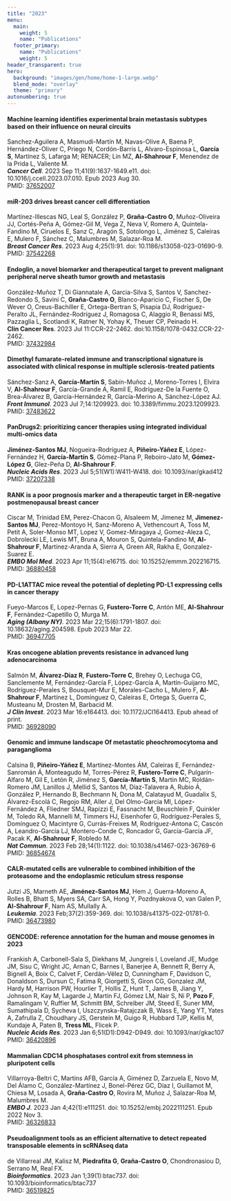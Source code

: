 ```yaml
---
title: "2023"
menu:
  main:
    weight: 5
    name: "Publications"
  footer_primary:
    name: "Publications"
    weight: 5
header_transparent: true
hero:
  background: "images/gen/home/home-1-large.webp"
  blend_mode: "overlay"
  theme: "primary"
autonumbering: true
---
```


#### Machine learning identifies experimental brain metastasis subtypes based on their influence on neural circuits
Sanchez-Aguilera A, Masmudi-Martín M, Navas-Olive A, Baena P, Hernández-Oliver C, Priego N, Cordón-Barris L, Alvaro-Espinosa L, **García S**, Martínez S, Lafarga M; RENACER; Lin MZ, **Al-Shahrour F**, Menendez de la Prida L, Valiente M.  
***Cancer Cell***. 2023 Sep 11;41(9):1637-1649.e11. doi: 10.1016/j.ccell.2023.07.010. Epub 2023 Aug 30.  
PMID: [37652007](https://pubmed.ncbi.nlm.nih.gov/37652007/)

#### miR-203 drives breast cancer cell differentiation
Martínez-Illescas NG, Leal S, González P, **Graña-Castro O**, Muñoz-Oliveira JJ, Cortés-Peña A, Gómez-Gil M, Vega Z, Neva V, Romero A, Quintela-Fandino M, Ciruelos E, Sanz C, Aragón S, Sotolongo L, Jiménez S, Caleiras E, Mulero F, Sánchez C, Malumbres M, Salazar-Roa M.  
***Breast Cancer Res***. 2023 Aug 4;25(1):91. doi: 10.1186/s13058-023-01690-9.  
PMID: [37542268](https://pubmed.ncbi.nlm.nih.gov/37542268/)

#### Endoglin, a novel biomarker and therapeutical target to prevent malignant peripheral nerve sheath tumor growth and metastasis
González-Muñoz T, Di Giannatale A, Garcia-Silva S, Santos V, Sanchez-Redondo S, Savini C, **Graña-Castro O**, Blanco-Aparicio C, Fischer S, De Wever O, Creus-Bachiller E, Ortega-Bertran S, Pisapia DJ, Rodríguez-Peralto JL, Fernández-Rodríguez J, Romagosa C, Alaggio R, Benassi MS, Pazzaglia L, Scotlandi K, Ratner N, Yohay K, Theuer CP, Peinado H.  
**Clin Cancer Res**. 2023 Jul 11:CCR-22-2462. doi:10.1158/1078-0432.CCR-22-2462.  
PMID: [37432984](https://pubmed.ncbi.nlm.nih.gov/37432984/)

#### Dimethyl fumarate-related immune and transcriptional signature is associated with clinical response in multiple sclerosis-treated patients
Sánchez-Sanz A, **García-Martín S**, Sabín-Muñoz J, Moreno-Torres I, Elvira V, **Al-Shahrour F**, García-Grande A, Ramil E, Rodríguez-De la Fuente O, Brea-Álvarez B, García-Hernández R, García-Merino A, Sánchez-López AJ.  
***Front Immunol***. 2023 Jul 7;14:1209923. doi: 10.3389/fimmu.2023.1209923.  
PMID: [37483622](https://pubmed.ncbi.nlm.nih.gov/37483622/)

#### PanDrugs2: prioritizing cancer therapies using integrated individual multi-omics data
**Jiménez-Santos MJ**, Nogueira-Rodríguez A, **Piñeiro-Yáñez E**, López-Fernández H, **García-Martín S**, Gómez-Plana P, Reboiro-Jato M, **Gómez-López G**, Glez-Peña D, **Al-Shahrour F**.  
***Nucleic Acids Res***. 2023 Jul 5;51(W1):W411-W418. doi: 10.1093/nar/gkad412  
PMID: [37207338](https://pubmed.ncbi.nlm.nih.gov/37207338/)

#### RANK is a poor prognosis marker and a therapeutic target in ER-negative postmenopausal breast cancer  
Ciscar M, Trinidad EM, Perez-Chacon G, Alsaleem M, Jimenez M, **Jimenez-Santos MJ**, Perez-Montoyo H, Sanz-Moreno A, Vethencourt A, Toss M, Petit A, Soler-Monso MT, Lopez V, Gomez-Miragaya J, Gomez-Aleza C, Dobrolecki LE, Lewis MT, Bruna A, Mouron S, Quintela-Fandino M, **Al-Shahrour F**, Martinez-Aranda A, Sierra A, Green AR, Rakha E, Gonzalez-Suarez E.  
***EMBO Mol Med***. 2023 Apr 11;15(4):e16715. doi: 10.15252/emmm.202216715.  
PMID: [36880458](https://pubmed.ncbi.nlm.nih.gov/36880458/)

#### PD-L1ATTAC mice reveal the potential of depleting PD-L1 expressing cells in cancer therapy
Fueyo-Marcos E, Lopez-Pernas G, **Fustero-Torre C**, Antón ME, **Al-Shahrour F**, Fernández-Capetillo O, Murga M.  
***Aging (Albany NY)***. 2023 Mar 22;15(6):1791-1807. doi: 10.18632/aging.204598. Epub 2023 Mar 22.  
PMID: [36947705](https://pubmed.ncbi.nlm.nih.gov/36947705)

#### Kras oncogene ablation prevents resistance in advanced lung adenocarcinoma
Salmón M, **Álvarez-Díaz R**, **Fustero-Torre C**, Brehey O, Lechuga CG, Sanclemente M, Fernández-García F, López-García A, Martín-Guijarro MC, Rodríguez-Perales S, Bousquet-Mur E, Morales-Cacho L, Mulero F, **Al-Shahrour F**, Martínez L, Domínguez O, Caleiras E, Ortega S, Guerra C, Musteanu M, Drosten M, Barbacid M.  
***J Clin Invest***. 2023 Mar 16:e164413. doi: 10.1172/JCI164413. Epub ahead of print.  
PMID: [36928090](https://pubmed.ncbi.nlm.nih.gov/36928090/)

#### Genomic and immune landscape Of metastatic pheochromocytoma and paraganglioma
Calsina B, **Piñeiro-Yáñez E**, Martínez-Montes ÁM, Caleiras E, Fernández-Sanromán Á, Monteagudo M, Torres-Pérez R, **Fustero-Torre C**, Pulgarín-Alfaro M, Gil E, Letón R, Jiménez S, **García-Martín S**, Martin MC, Roldán-Romero JM, Lanillos J, Mellid S, Santos M, Díaz-Talavera A, Rubio Á, González P, Hernando B, Bechmann N, Dona M, Calatayud M, Guadalix S, Álvarez-Escolá C, Regojo RM, Aller J, Del Olmo-Garcia MI, López-Fernández A, Fliedner SMJ, Rapizzi E, Fassnacht M, Beuschlein F, Quinkler M, Toledo RA, Mannelli M, Timmers HJ, Eisenhofer G, Rodríguez-Perales S, Domínguez O, Macintyre G, Currás-Freixes M, Rodríguez-Antona C, Cascón A, Leandro-García LJ, Montero-Conde C, Roncador G, García-García JF, Pacak K, **Al-Shahrour F**, Robledo M.  
***Nat Commun***. 2023 Feb 28;14(1):1122. doi: 10.1038/s41467-023-36769-6  
PMID: [36854674](https://pubmed.ncbi.nlm.nih.gov/36854674/)

#### CALR-mutated cells are vulnerable to combined inhibition of the proteasome and the endoplasmic reticulum stress response  
Jutzi JS, Marneth AE, **Jiménez-Santos MJ**, Hem J, Guerra-Moreno A, Rolles B, Bhatt S, Myers SA, Carr SA, Hong Y, Pozdnyakova O, van Galen P, **Al-Shahrour F**, Nam AS, Mullally A.  
***Leukemia***. 2023 Feb;37(2):359-369. doi: 10.1038/s41375-022-01781-0.  
PMID: [36473980](https://pubmed.ncbi.nlm.nih.gov/36473980/)

#### GENCODE: reference annotation for the human and mouse genomes in 2023
Frankish A, Carbonell-Sala S, Diekhans M, Jungreis I, Loveland JE, Mudge JM, Sisu C, Wright JC, Arnan C, Barnes I, Banerjee A, Bennett R, Berry A, Bignell A, Boix C, Calvet F, Cerdán-Vélez D, Cunningham F, Davidson C, Donaldson S, Dursun C, Fatima R, Giorgetti S, Giron CG, Gonzalez JM, Hardy M, Harrison PW, Hourlier T, Hollis Z, Hunt T, James B, Jiang Y, Johnson R, Kay M, Lagarde J, Martin FJ, Gómez LM, Nair S, Ni P, **Pozo F**, Ramalingam V, Ruffier M, Schmitt BM, Schreiber JM, Steed E, Suner MM, Sumathipala D, Sycheva I, Uszczynska-Ratajczak B, Wass E, Yang YT, Yates A, Zafrulla Z, Choudhary JS, Gerstein M, Guigo R, Hubbard TJP, Kellis M, Kundaje A, Paten B, **Tress ML**, Flicek P.  
***Nucleic Acids Res***. 2023 Jan 6;51(D1):D942-D949. doi: 10.1093/nar/gkac107  
PMID: [36420896](https://pubmed.ncbi.nlm.nih.gov/36420896/)

#### Mammalian CDC14 phosphatases control exit from stemness in pluripotent cells
Villarroya-Beltri C, Martins AFB, García A, Giménez D, Zarzuela E, Novo M, Del Álamo C, González-Martínez J, Bonel-Pérez GC, Díaz I, Guillamot M, Chiesa M, Losada A, **Graña-Castro O**, Rovira M, Muñoz J, Salazar-Roa M, Malumbres M.  
***EMBO J***. 2023 Jan 4;42(1):e111251. doi: 10.15252/embj.2022111251. Epub 2022 Nov 3.  
PMID: [36326833](https://pubmed.ncbi.nlm.nih.gov/36326833/)

#### Pseudoalignment tools as an efficient alternative to detect repeated transposable elements in scRNAseq data
de Villarreal JM, Kalisz M, **Piedrafita G**, **Graña-Castro O**, Chondronasiou D, Serrano M, Real FX.  
***Bioinformatics***. 2023 Jan 1;39(1):btac737. doi: 10.1093/bioinformatics/btac737  
PMID: [36519825](https://pubmed.ncbi.nlm.nih.gov/36519825/)
